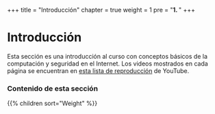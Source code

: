 +++
title = "Introducción"
chapter = true
weight = 1
pre = "<b>1. </b>"
+++

# Introducción

Esta sección es una introducción al curso con conceptos básicos de la computación y seguridad en el Internet. Los videos mostrados en cada página se encuentran en [esta lista de reproducción](https://www.youtube.com/playlist?list=PLRg4GFipUhB_-t_Sh1dS1H34LknbtnKjq) de YouTube.

### Contenido de esta sección

{{% children sort="Weight" %}}
